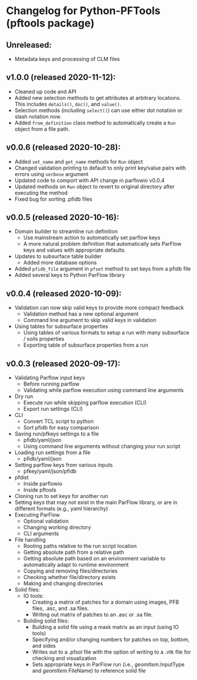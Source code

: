 # Changelog for Python-PFTools (pftools package)

## Unreleased:

- Metadata keys and processing of CLM files

## v1.0.0 (released 2020-11-12):

- Cleaned up code and API
- Added new selection methods to get attributes at arbitrary
locations. This includes `details()`, `doc()`, and `value()`.
- Selection methods (including `select()`) can use either dot
notation or slash notation now.
- Added ``from_definition`` class method to automatically create
a ``Run`` object from a file path.

## v0.0.6 (released 2020-10-28):

- Added ``set_name`` and ``get_name`` methods for ``Run`` object
- Changed validation printing to default to only print key/value
pairs with errors using ``verbose`` argument
- Updated code to comport with API change in parflowio v0.0.4
- Updated methods on ``Run`` object to revert to original directory after
executing the method
- Fixed bug for sorting .pfidb files

## v0.0.5 (released 2020-10-16):

- Domain builder to streamline run definition
	- Use mainstream action to automatically set parflow keys
	- A more natural problem definition that automatically sets ParFlow keys and values with appropriate defaults.
- Updates to subsurface table builder
    - Added more database options
- Added `pfidb_file` argument in `pfset` method to set keys from a pfidb file
- Added several keys to Python ParFlow library

## v0.0.4 (released 2020-10-09):

- Validation can now skip valid keys to provide more compact feedback
	- Validation method has a new optional argument
	- Command line argument to skip valid keys in validation
- Using tables for subsurface properties
	- Using tables of various formats to setup a run with many subsurface / soils properties
	- Exporting table of subsurface properties from a run

## v0.0.3 (released 2020-09-17):
- Validating Parflow input keys
	- Before running parflow
	- Validating while parflow execution using command line arguments
- Dry run
	- Execute run while skipping parflow execution (CLI)
	- Export run settings (CLI)
- CLI
	- Convert TCL script to python
	- Sort pfidb for easy comparison
- Saving run/pfkeys settings to a file
	- pfidb/yaml/json
	- Using command line arguments without changing your run script
- Loading run settings from a file
	- pfidb/yaml/json
- Setting parflow keys from various inputs
	- pfkey/yaml/json/pfidb
- pfdist
	- Inside parflowio
	- Inside pftools
- Cloning run to set keys for another run
- Setting keys that may not exist in the main ParFlow library, or are in different formats (e.g., yaml hierarchy)
- Executing ParFlow
	- Optional validation
	- Changing working directory
	- CLI arguments
- File handling
	- Rooting paths relative to the run script location
	- Getting absolute path from a relative path
	- Getting absolute path based on an environment variable to automatically adapt to runtime environment
	- Copying and removing files/directories
	- Checking whether file/directory exists
	- Making and changing directories
- Solid files:
	- IO tools:
		- Creating a matrix of patches for a domain using images, PFB files, .asc, and .sa files.
		- Writing out matrix of patches to an .asc or .sa file.
	- Building solid files:
		- Building a solid file using a mask matrix as an input (using IO tools)
		- Specifying and/or changing numbers for patches on top, bottom, and sides
		- Writes out to a .pfsol file with the option of writing to a .vtk file for checking and visualization
		- Sets appropriate keys in ParFlow run (i.e., *geomItem*.InputType and *geomItem*.FileName) to reference solid file
